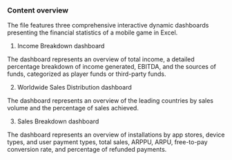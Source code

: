 ### Content overview

The file features three comprehensive interactive dynamic dashboards presenting the financial statistics of a mobile game in Excel.


1) Income Breakdown dashboard

The dashboard represents an overview of total income, a detailed percentage breakdown of income generated, EBITDA, and the sources of funds, categorized as player funds or third-party funds.

2) Worldwide Sales Distribution dashboard

The dashboard represents an overview of the leading countries by sales volume and the percentage of sales achieved.


3) Sales Breakdown dashboard

The dashboard represents an overview of installations by app stores, device types, and user payment types, total sales, ARPPU, ARPU, free-to-pay conversion rate, and percentage of refunded payments.

